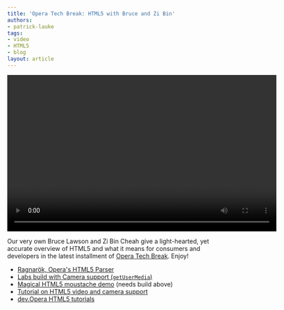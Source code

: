 ```yaml
---
title: 'Opera Tech Break: HTML5 with Bruce and Zi Bin'
authors:
- patrick-lauke
tags:
- video
- HTML5
- blog
layout: article
---
```

<video width="620" height="360" controls="controls">
   <source src="http://people.opera.com/espenao/movie/techbreak-html5.mp4" type="video/mp4; codecs=&quot;avc1.4D401E, mp4a.40.2&quot;" />
   <source src="http://people.opera.com/espenao/movie/techbreak-html5.webm" type="video/webm; codecs=&quot;vp8.0, vorbis&quot;" />
<object width="640" height="390">
  <param name="movie" value="http://www.youtube.com/v/X52zJ3XehIM=1&amp;amp&amp;hl=EN&amp;fs=1&amp;cc_load_policy=1" />
  <param name="allowFullScreen" value="true" />
  <param name="allowscriptaccess" value="never" />
  <embed src="http://www.youtube.com/v/X52zJ3XehIM?fs=1&amp;amp&amp;hl=EN&amp;fs=1&amp;cc_load_policy=1" type="application/x-shockwave-flash" allowfullscreen="true" width="640" height="390" allowscriptaccess="never">
<p><cite>Opera Tech Break:HTML5</cite> video in <a href="http://people.opera.com/espenao/movie/techbreak-html5.mp4">MP4</a> and <a href="http://people.opera.com/espenao/movie/techbreak-html5.webm">WebM</a> format.</p>
</embed></object>
</video>

<p>Our very own Bruce Lawson and Zi Bin Cheah give a light-hearted, yet accurate overview of HTML5 and what it means for consumers and developers in the latest installment of <a href="http://my.opera.com/techbreak/blog/2011/11/04/html5-so-what">Opera Tech Break</a>. Enjoy!</p>

<ul>
<li><a href="http://labs.opera.com/news/2011/07/21/">Ragnarök, Opera&#39;s HTML5 Parser</a></li>
<li><a href="http://labs.opera.com/news/2011/10/19/">Labs build with Camera support (<code>getUserMedia</code>)</a></li>
<li><a href="http://people.opera.com/richt/release/demos/device/facerecognition/">Magical HTML5 moustache demo</a> (needs build above)</li>
<li><a href="http://dev.opera.com/articles/view/playing-with-html5-video-and-getusermedia-support/">Tutorial on HTML5 video and camera support</a></li>
<li><a href="http://dev.opera.com/articles/tags/open%20web/">dev.Opera HTML5 tutorials</a></li>
</ul>
